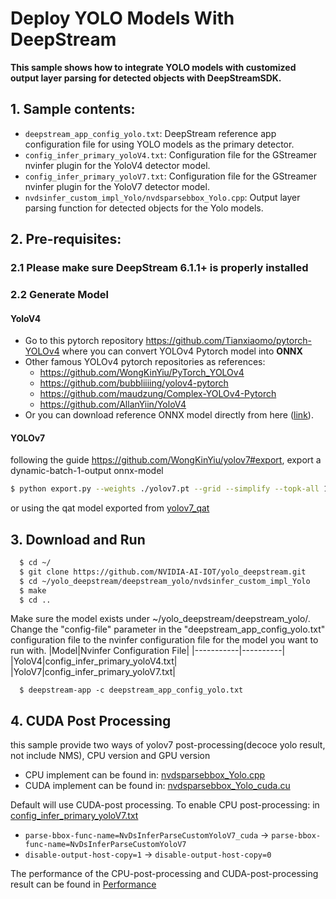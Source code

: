 # Deploy YOLO Models With DeepStream #

**This sample shows how to integrate YOLO models with customized output layer parsing for detected objects with DeepStreamSDK.**

## 1. Sample contents: ##
- `deepstream_app_config_yolo.txt`: DeepStream reference app configuration file for using YOLO models as the primary detector.
- `config_infer_primary_yoloV4.txt`: Configuration file for the GStreamer nvinfer plugin for the YoloV4 detector model.
- `config_infer_primary_yoloV7.txt`: Configuration file for the GStreamer nvinfer plugin for the YoloV7 detector model.
- `nvdsinfer_custom_impl_Yolo/nvdsparsebbox_Yolo.cpp`: Output layer parsing function for detected objects for the Yolo models.

## 2. Pre-requisites: ##

### 2.1 Please make sure DeepStream 6.1.1+ is properly installed ###

### 2.2 Generate Model ###
#### YoloV4 

- Go to this pytorch repository <https://github.com/Tianxiaomo/pytorch-YOLOv4> where you can convert YOLOv4 Pytorch model into **ONNX**
- Other famous YOLOv4 pytorch repositories as references:
  - <https://github.com/WongKinYiu/PyTorch_YOLOv4>
  - <https://github.com/bubbliiiing/yolov4-pytorch>
  - <https://github.com/maudzung/Complex-YOLOv4-Pytorch>
  - <https://github.com/AllanYiin/YoloV4>
- Or you can download reference ONNX model directly from here ([link](https://drive.google.com/file/d/1tp1xzeey4YBSd8nGd-dkn8Ymii9ordEj/view?usp=sharing)).  

#### YOLOv7
following the guide https://github.com/WongKinYiu/yolov7#export, export a dynamic-batch-1-output onnx-model
```bash
$ python export.py --weights ./yolov7.pt --grid --simplify --topk-all 100 --iou-thres 0.65 --conf-thres 0.35 --img-size 640 640 --dynamic-batch
```
or using the qat model exported from [yolov7_qat](../yolov7_qat)
## 3. Download and Run ##

```sh
  $ cd ~/
  $ git clone https://github.com/NVIDIA-AI-IOT/yolo_deepstream.git
  $ cd ~/yolo_deepstream/deepstream_yolo/nvdsinfer_custom_impl_Yolo
  $ make
  $ cd ..
```
  Make sure the model exists under ~/yolo_deepstream/deepstream_yolo/. Change the "config-file" parameter in the "deepstream_app_config_yolo.txt" configuration file to the nvinfer configuration file for the model you want to run with. 
|Model|Nvinfer Configuration File|
|-----------|----------|
|YoloV4|config_infer_primary_yoloV4.txt|
|YoloV7|config_infer_primary_yoloV7.txt|

```  
  $ deepstream-app -c deepstream_app_config_yolo.txt
```
## 4. CUDA Post Processing

this sample provide two ways of yolov7 post-processing(decoce yolo result, not include NMS), CPU version and GPU version
- CPU implement can be found in: [nvdsparsebbox_Yolo.cpp](deepstream_yolo/nvdsinfer_custom_impl_Yolo/nvdsparsebbox_Yolo.cpp)
- CUDA implement can be found in: [nvdsparsebbox_Yolo_cuda.cu](deepstream_yolo/nvdsinfer_custom_impl_Yolo/nvdsparsebbox_Yolo_cuda.cu)

Default will use CUDA-post processing. To enable CPU post-processing:
in [config_infer_primary_yoloV7.txt](deepstream_yolo/config_infer_primary_yoloV7.txt)

- `parse-bbox-func-name=NvDsInferParseCustomYoloV7_cuda` -> `parse-bbox-func-name=NvDsInferParseCustomYoloV7`
- `disable-output-host-copy=1` -> `disable-output-host-copy=0`

The performance of the CPU-post-processing and CUDA-post-processing result can be found in [Performance](https://github.com/NVIDIA-AI-IOT/yolo_deepstream#performance)

